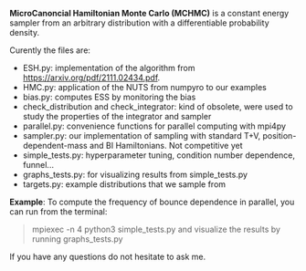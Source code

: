**MicroCanoncial Hamiltonian Monte Carlo (MCHMC)** is a constant energy sampler from an arbitrary distribution with a differentiable probability density.


Curently the files are:


- ESH.py: implementation of the algorithm from https://arxiv.org/pdf/2111.02434.pdf.
- HMC.py: application of the NUTS from numpyro to our examples
- bias.py: computes ESS by monitoring the bias
- check_distribution and check_integrator: kind of obsolete, were used to study the properties of the integrator and sampler
- parallel.py: convenience functions for parallel computing with mpi4py
- sampler.py: our implementation of sampling with standard T+V, position-dependent-mass and BI Hamiltonians. Not competitive yet
- simple_tests.py: hyperparameter tuning, condition number dependence, funnel...
- graphs_tests.py: for visualizing results from simple_tests.py
- targets.py: example distributions that we sample from


**Example**:
To compute the frequency of bounce dependence in parallel, you can run from the terminal:
> mpiexec -n 4 python3 simple_tests.py 
and visualize the results by running graphs_tests.py

If you have any questions do not hesitate to ask me.
